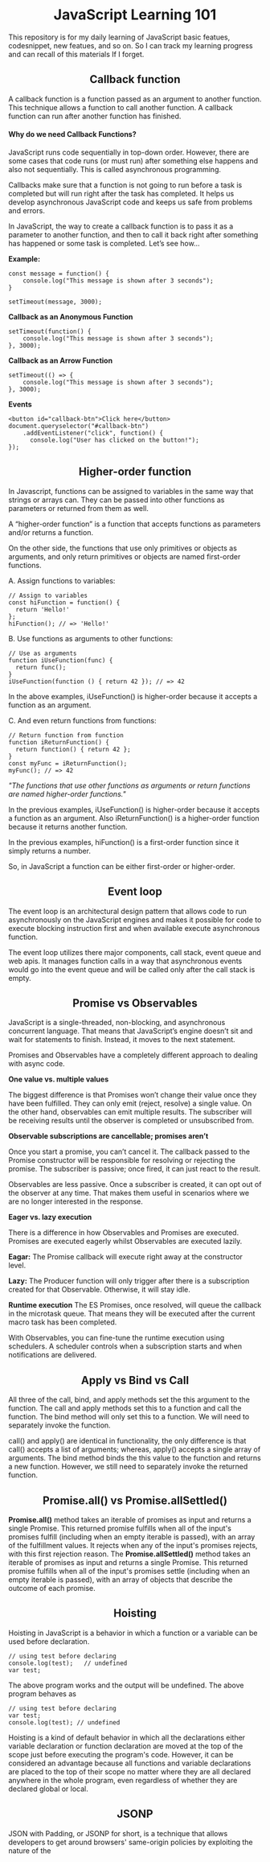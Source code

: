 <h1 align="center">
JavaScript Learning 101
</h1>
  
 This repository is for my daily learning of JavaScript basic featues, codesnippet, new featues, and so on. So I can track my learning progress and can recall of this materials If I forget.  

<h2 align="center">Callback function</h2>
A callback function is a function passed as an argument to another function. This technique allows a function to call another function. A callback function can run after another function has finished.

<h4>
Why do we need Callback Functions?
</h4>

<p>
JavaScript runs code sequentially in top-down order. However, there are some cases that code runs (or must run) after something else happens and also not sequentially. This is called asynchronous programming.

Callbacks make sure that a function is not going to run before a task is completed but will run right after the task has completed. It helps us develop asynchronous JavaScript code and keeps us safe from problems and errors.

In JavaScript, the way to create a callback function is to pass it as a parameter to another function, and then to call it back right after something has happened or some task is completed. Let’s see how…
</p>

<strong>Example:</strong><br>
```
const message = function() {  
    console.log("This message is shown after 3 seconds");
}
 
setTimeout(message, 3000);
```
<strong>Callback as an Anonymous Function</strong><br>
```
setTimeout(function() {  
    console.log("This message is shown after 3 seconds");
}, 3000);
```
<strong>Callback as an Arrow Function</strong><br>

```
setTimeout(() => { 
    console.log("This message is shown after 3 seconds");
}, 3000);
```

<strong>Events</strong><br>

```
<button id="callback-btn">Click here</button>
document.queryselector("#callback-btn")
    .addEventListener("click", function() {    
      console.log("User has clicked on the button!");
});
```


<h2 align="center">Higher-order function</h2>
<p>In Javascript, functions can be assigned to variables in the same way that strings or arrays can. They can be passed into other functions as parameters or returned from them as well.</p>
<p>A “higher-order function” is a function that accepts functions as parameters and/or returns a function.</p>

<p>On the other side, the functions that use only primitives or objects as arguments, and only return primitives or objects are named first-order functions.</p>

A. Assign functions to variables:
```
// Assign to variables
const hiFunction = function() { 
  return 'Hello!' 
};
hiFunction(); // => 'Hello!'
```
B. Use functions as arguments to other functions:
```
// Use as arguments
function iUseFunction(func) {
  return func();
}
iUseFunction(function () { return 42 }); // => 42
```
In the above examples, iUseFunction() is higher-order because it accepts a function as an argument. 

C. And even return functions from functions:
```
// Return function from function
function iReturnFunction() {
  return function() { return 42 };
}
const myFunc = iReturnFunction();
myFunc(); // => 42
```
<p><i>"The functions that use other functions as arguments or return functions are named higher-order functions."</i></p>
<p>In the previous examples, iUseFunction() is higher-order because it accepts a function as an argument. Also iReturnFunction() is a higher-order function because it returns another function.</p>

<p>In the previous examples, hiFunction() is a first-order function since it simply returns a number.

So, in JavaScript a function can be either first-order or higher-order.</p>

<h2 align="center">Event loop</h2>

<p>The event loop is an architectural design pattern that allows code to run asynchronously on the JavaScript engines and makes it possible for code to execute blocking instruction first and when available execute asynchronous function.</p>
<p>The event loop utilizes there major components, call stack, event queue and web apis. It manages function calls in a way that asynchronous events would go into the event queue and will be called only after the call stack is empty.</p>


<h2 align="center">Promise vs Observables</h2>

<p>JavaScript is a single-threaded, non-blocking, and asynchronous concurrent language. That means that JavaScript’s engine doesn’t sit and wait for statements to finish. Instead, it moves to the next statement.</p>
<p>Promises and Observables have a completely different approach to dealing with async code.</p>

<strong>One value vs. multiple values</strong>
<p>The biggest difference is that Promises won’t change their value once they have been fulfilled. They can only emit (reject, resolve) a single value. On the other hand, observables can emit multiple results. The subscriber will be receiving results until the observer is completed or unsubscribed from.</p>

<strong>Observable subscriptions are cancellable; promises aren’t</strong>
<p>Once you start a promise, you can’t cancel it. The callback passed to the Promise constructor will be responsible for resolving or rejecting the promise. The subscriber is passive; once fired, it can just react to the result.

Observables are less passive. Once a subscriber is created, it can opt out of the observer at any time. That makes them useful in scenarios where we are no longer interested in the response.</p>


<strong>Eager vs. lazy execution</strong>
<p>There is a difference in how Observables and Promises are executed. Promises are executed eagerly whilst Observables are executed lazily.</p>

<strong>Eagar:</strong> The Promise callback will execute right away at the constructor level.

<strong>Lazy:</strong> The Producer function will only trigger after there is a subscription created for that Observable. Otherwise, it will stay idle.

<strong>Runtime execution</strong>
The ES Promises, once resolved, will queue the callback in the microtask queue. That means they will be executed after the current macro task has been completed.

With Observables, you can fine-tune the runtime execution using schedulers. A scheduler controls when a subscription starts and when notifications are delivered.

<h2 align="center">Apply vs Bind vs Call</h2>
<p>
All three of the call, bind, and apply methods set the this argument to the function. The call and apply methods set this to a function and call the function. The bind method will only set this to a function. We will need to separately invoke the function.</p>
<p>call() and apply() are identical in functionality, the only difference is that call() accepts a list of arguments; whereas, apply() accepts a single array of arguments.
The bind method binds the this value to the function and returns a new function. However, we still need to separately invoke the returned function.
</p>

<h2 align="center">Promise.all() vs Promise.allSettled()</h2>
<p>
<strong>Promise.all()</strong> method takes an iterable of promises as input and returns a single Promise. This returned promise fulfills when all of the input's promises fulfill (including when an empty iterable is passed), with an array of the fulfillment values. It rejects when any of the input's promises rejects, with this first rejection reason.
The <strong>Promise.allSettled()</strong> method takes an iterable of promises as input and returns a single Promise. This returned promise fulfills when all of the input's promises settle (including when an empty iterable is passed), with an array of objects that describe the outcome of each promise.
</p>

<h2 align="center">Hoisting</h2>
<p>Hoisting in JavaScript is a behavior in which a function or a variable can be used before declaration.</p>

```
// using test before declaring
console.log(test);   // undefined
var test;
```

The above program works and the output will be undefined. The above program behaves as

```
// using test before declaring
var test;
console.log(test); // undefined
```

Hoisting is a kind of default behavior in which all the declarations either variable declaration or function declaration are moved at the top of the scope just before executing the program's code. However, it can be considered an advantage because all functions and variable declarations are placed to the top of their scope no matter where they are all declared anywhere in the whole program, even regardless of whether they are declared global or local.

<h2 align="center">JSONP</h2>
<p>JSON with Padding, or JSONP for short, is a technique that allows developers to get around browsers' same-origin policies by exploiting the nature of the <script> element.  The policy prohibits reading any responses made by websites with origins other than those currently in use. In addition, the policy allows for the submission of requests but not the reading of them. It's a method of retrieving data that avoids the cross-domain problem.  To accomplish this, the script tag is needed.</p>
<p>The padding refers the function call that wraps the JSON object.</p>  

```
{
  "id": 1,
  "room": "main bedroom",
  "items": [ "bed", "chest of drawers" ]
}
```
JSONP:

```
jsonpcallback({
  "id": 1,
  "room": "main bedroom",
  "items": [ "bed", "chest of drawers" ]
});
```

<p>The above 2 codes just has one difference which is the function call jsonpcallback() that is wrapping the JSON.</p>
<p>JSONP is used to bypass the Cross-Domain Request boundaries, under which the scripts that run on one domain are restricted to access the data from another page on different domain.</p>

<h2 align="center">Prototype</h2>
<p>The prototype is an object that is associated with every functions and objects by default in JavaScript, where function's prototype property is accessible and modifiable and object's prototype property (aka attribute) is not visible.
Every function includes prototype object by default.</p>


```
function ===========> prototype
```

The prototype object is special type of enumerable object to which additional properties can be attached to it which will be shared across all the instances of it's constructor function.

So, use prototype property of a function in the above example in order to have age properties across all the objects as shown below.

```
function Employee() {
    this.name = 'John';
    this.gender = 'M';
}

Employee.prototype.age = 29;

var empObj1 = new Employee();
alert(empObj1.age); // 29

var empObj2 = new Employee();
alert(empObj2.age); // 29
```

Every object which is created using literal syntax or constructor syntax with the new keyword, includes __proto__ property that points to prototype object of a function that created this object.

```
function Employee() {
    this.name = 'Jehn';
    this.gender = 'F';
}

var empObj = new Employee();

console.log(Employee.prototype); // object
console.log(empObj.prototype); // undefined
console.log(empObj.__proto__); // object

console.log(typeof Employee.prototype); // object
console.log(typeof empObj.__proto__); // object

console.log(Employee.prototype === empObj.__proto__ ); // true
```

<strong>The prototype property is special type of enumerable object which cannot be iterate using for..in or foreach loop.</strong>

<h2 align="center">Constructor vs Prototype</h2>
<p>The constructor is a function that is used to create an object, while the prototype is an object that contains properties and methods that are inherited by objects created from a constructor.</p>

```
function Person(name) {
  this.name = name;
}

Person.prototype.sayHello = function() {
  console.log(`Hello, my name is ${this.name}.`);
}

const person = new Person('John');
person.sayHello(); // Hello, my name is John.
```

<p>
In the example above, we have a constructor function that takes a name parameter and assigns it to the name property of the object. We also have a prototype method called sayHello, which prints a message to the console.

When we create a new Person object using the constructor function, we can call the sayHello method on it, and it will print the message with the name that we passed into the constructor.

The person object can use the sayHello method because it’s inherited from the prototype of the Person constructor function.
</p>

<h2 align="center">Object.freeze()</h2>
<p>The Object.freeze() method freezes an object. Freezing an object prevents extensions and makes existing properties non-writable and non-configurable. A frozen object can no longer be changed: new properties cannot be added, existing properties cannot be removed, their enumerability, configurability, writability, or value cannot be changed, and the object's prototype cannot be re-assigned. freeze() returns the same object that was passed in.
</p>

 ```
 const obj = {
  prop: 42
};

Object.freeze(obj);

obj.prop = 33;
// Throws an error in strict mode

console.log(obj.prop);
// expected output: 42
```
